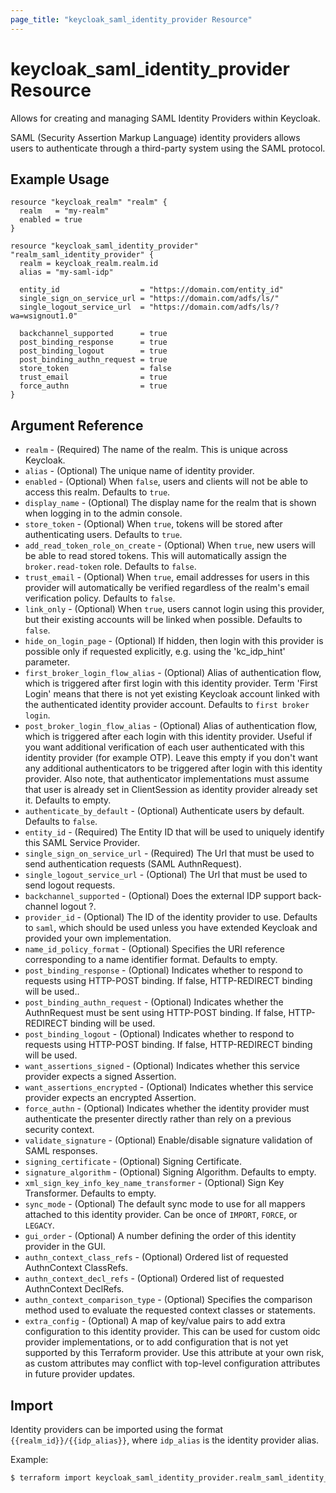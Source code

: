 ```yaml
---
page_title: "keycloak_saml_identity_provider Resource"
---
```


# keycloak\_saml\_identity\_provider Resource

Allows for creating and managing SAML Identity Providers within Keycloak.

SAML (Security Assertion Markup Language) identity providers allows users to authenticate through a third-party system using the SAML protocol.

## Example Usage

```hcl
resource "keycloak_realm" "realm" {
  realm   = "my-realm"
  enabled = true
}

resource "keycloak_saml_identity_provider" "realm_saml_identity_provider" {
  realm = keycloak_realm.realm.id
  alias = "my-saml-idp"

  entity_id                  = "https://domain.com/entity_id"
  single_sign_on_service_url = "https://domain.com/adfs/ls/"
  single_logout_service_url  = "https://domain.com/adfs/ls/?wa=wsignout1.0"

  backchannel_supported      = true
  post_binding_response      = true
  post_binding_logout        = true
  post_binding_authn_request = true
  store_token                = false
  trust_email                = true
  force_authn                = true
}
```

## Argument Reference

- `realm` - (Required) The name of the realm. This is unique across Keycloak.
- `alias` - (Optional) The unique name of identity provider.
- `enabled` - (Optional) When `false`, users and clients will not be able to access this realm. Defaults to `true`.
- `display_name` - (Optional) The display name for the realm that is shown when logging in to the admin console.
- `store_token` - (Optional) When `true`, tokens will be stored after authenticating users. Defaults to `true`.
- `add_read_token_role_on_create` - (Optional) When `true`, new users will be able to read stored tokens. This will automatically assign the `broker.read-token` role. Defaults to `false`.
- `trust_email` - (Optional) When `true`, email addresses for users in this provider will automatically be verified regardless of the realm's email verification policy. Defaults to `false`.
- `link_only` - (Optional) When `true`, users cannot login using this provider, but their existing accounts will be linked when possible. Defaults to `false`.
- `hide_on_login_page` - (Optional) If hidden, then login with this provider is possible only if requested explicitly, e.g. using the 'kc_idp_hint' parameter.
- `first_broker_login_flow_alias` - (Optional) Alias of authentication flow, which is triggered after first login with this identity provider. Term 'First Login' means that there is not yet existing Keycloak account linked with the authenticated identity provider account. Defaults to `first broker login`.
- `post_broker_login_flow_alias` - (Optional) Alias of authentication flow, which is triggered after each login with this identity provider. Useful if you want additional verification of each user authenticated with this identity provider (for example OTP). Leave this empty if you don't want any additional authenticators to be triggered after login with this identity provider. Also note, that authenticator implementations must assume that user is already set in ClientSession as identity provider already set it. Defaults to empty.
- `authenticate_by_default` - (Optional) Authenticate users by default. Defaults to `false`.
- `entity_id` - (Required) The Entity ID that will be used to uniquely identify this SAML Service Provider.
- `single_sign_on_service_url` - (Required) The Url that must be used to send authentication requests (SAML AuthnRequest).
- `single_logout_service_url` - (Optional) The Url that must be used to send logout requests.
- `backchannel_supported` - (Optional) Does the external IDP support back-channel logout ?.
- `provider_id` - (Optional) The ID of the identity provider to use. Defaults to `saml`, which should be used unless you have extended Keycloak and provided your own implementation.
- `name_id_policy_format` - (Optional) Specifies the URI reference corresponding to a name identifier format. Defaults to empty.
- `post_binding_response` - (Optional) Indicates whether to respond to requests using HTTP-POST binding. If false, HTTP-REDIRECT binding will be used..
- `post_binding_authn_request` - (Optional) Indicates whether the AuthnRequest must be sent using HTTP-POST binding. If false, HTTP-REDIRECT binding will be used.
- `post_binding_logout` - (Optional) Indicates whether to respond to requests using HTTP-POST binding. If false, HTTP-REDIRECT binding will be used.
- `want_assertions_signed` - (Optional) Indicates whether this service provider expects a signed Assertion.
- `want_assertions_encrypted` - (Optional) Indicates whether this service provider expects an encrypted Assertion.
- `force_authn` - (Optional) Indicates whether the identity provider must authenticate the presenter directly rather than rely on a previous security context.
- `validate_signature` - (Optional) Enable/disable signature validation of SAML responses.
- `signing_certificate` - (Optional) Signing Certificate.
- `signature_algorithm` - (Optional) Signing Algorithm. Defaults to empty.
- `xml_sign_key_info_key_name_transformer` - (Optional) Sign Key Transformer. Defaults to empty.
- `sync_mode` - (Optional) The default sync mode to use for all mappers attached to this identity provider. Can be once of `IMPORT`, `FORCE`, or `LEGACY`.
- `gui_order` - (Optional) A number defining the order of this identity provider in the GUI.
- `authn_context_class_refs` - (Optional) Ordered list of requested AuthnContext ClassRefs.
- `authn_context_decl_refs` - (Optional) Ordered list of requested AuthnContext DeclRefs.
- `authn_context_comparison_type` - (Optional) Specifies the comparison method used to evaluate the requested context classes or statements.
- `extra_config` - (Optional) A map of key/value pairs to add extra configuration to this identity provider. This can be used for custom oidc provider implementations, or to add configuration that is not yet supported by this Terraform provider. Use this attribute at your own risk, as custom attributes may conflict with top-level configuration attributes in future provider updates.

## Import

Identity providers can be imported using the format `{{realm_id}}/{{idp_alias}}`, where `idp_alias` is the identity provider alias.

Example:

```bash
$ terraform import keycloak_saml_identity_provider.realm_saml_identity_provider my-realm/my-saml-idp
```

